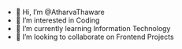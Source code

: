 - 👋 Hi, I’m @AtharvaThaware
- 👀 I’m interested in Coding
- 🌱 I’m currently learning Information Technology
- 💞️ I’m looking to collaborate on Frontend Projects

<!---
AtharvaThaware/AtharvaThaware is a ✨ special ✨ repository because its `README.md` (this file) appears on your GitHub profile.
You can click the Preview link to take a look at your changes.
--->
